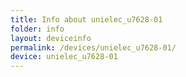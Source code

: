 ```yaml
---
title: Info about unielec_u7628-01
folder: info
layout: deviceinfo
permalink: /devices/unielec_u7628-01/
device: unielec_u7628-01
---
```

